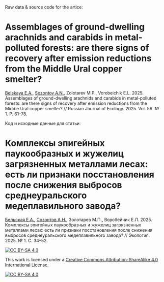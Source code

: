 Raw data & source code for the artice:

# Assemblages of ground-dwelling arachnids and carabids in metal-polluted forests: are there signs of recovery after emission reductions from the Middle Ural copper smelter? 

[Belskaya E.A.](https://ipae.uran.ru/user/137), [Sozontov A.N.](https://ipae.uran.ru/Sozontov_AN), Zolotarev M.P., Vorobeichik E.L. 2025. Assemblages of ground-dwelling arachnids and carabids in metal-polluted forests: are there signs of recovery after emission reductions from the Middle Ural copper smelter? // Russian Journal of Ecology. 2025. Vol. 56. № 1. P. 61–78.


 
Код и исходные данные для статьи:

# Комплексы эпигейных паукообразных и жужелиц загрязненных металлами лесах: есть ли признаки посстановления после снижения выбросов среднеуральского медеплавильного завода?

[Бельская Е.А.](https://ipae.uran.ru/user/137), [Созонтов А.Н.](https://ipae.uran.ru/Sozontov_AN), Золотарев М.П., Воробейчик Е.Л. 2025. Комплексы эпигейных паукообразных и жужелиц загрязненных металлами лесах: есть ли признаки посстановления после снижения выбросов среднеуральского медеплавильного завода? // Экология. 2025. № 1. С. 34–52. 


[![CC BY-SA 4.0][cc-by-sa-shield]][cc-by-sa]

This work is licensed under a
[Creative Commons Attribution-ShareAlike 4.0 International License][cc-by-sa].

[![CC BY-SA 4.0][cc-by-sa-image]][cc-by-sa]

[cc-by-sa]: http://creativecommons.org/licenses/by-sa/4.0/
[cc-by-sa-image]: https://licensebuttons.net/l/by-sa/4.0/88x31.png
[cc-by-sa-shield]: https://img.shields.io/badge/License-CC%20BY--SA%204.0-lightgrey.svg
